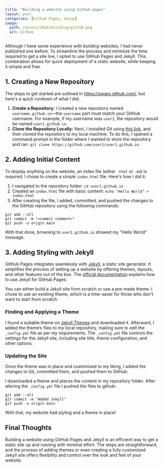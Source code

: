 ```yaml
---
title: "Building a website using Github pages"
layout: post
categories: [Github Pages, Setup]
image:
  path: /assets/2024/building/github.png
  alt: GitHub
---
```

Although I have some experience with building websites, I had never published one before. To streamline the process and minimize the time required to get a site live, I opted to use GitHub Pages and Jekyll. This combination allows for quick deployment of a static website, while keeping it simple and free.


## 1. Creating a New Repository
The steps to get started are outlined in https://pages.github.com/, but here's a quick rundown of what I did:
1. **Create a Repository:** I created a new repository named `username.github.io`—the `username` part must match your GitHub username. For example, if my username was `user1`, the repository would be named `user1.github.io`.
2. **Clone the Repository Locally:** Next, I installed Git using [this link](https://git-scm.com/download/win), and then cloned the repository to my local machine. To do this, I opened a command prompt in the folder where I wanted to store the repository and ran:
  `git clone https://github.com/user1/user1.github.io`.

## 2. Adding Initial Content
To display anything on the website, an index file (either `.html` or `.md`) is required. I chose to create a simple `index.html` file. Here's how I did it:
1. I navigated to the repository folder:
   `cd user1.github.io`
2. Created an `index.html` file with basic content:
   `echo "Hello World" > index.html` 
3. After creating the file, I added, committed, and pushed the changes to the GitHub repository using the following commands:
```shell
git add --all
git commit -m "<commit comment>"
git push -u origin main
```

With that done, browsing to `user1.github.io` showed my "Hello World" message.

## 3. Adding Styling with Jekyll
GitHub Pages integrates seamlessly with [Jekyll](https://jekyllrb.com/), a static site generator. It simplifies the process of setting up a website by offering themes, layouts, and other features out of the box. The [official documentation](https://docs.github.com/en/pages/setting-up-a-github-pages-site-with-jekyll/about-github-pages-and-jekyll) explains how to use Jekyll for GitHub Pages.

You can either build a Jekyll site from scratch or use a pre-made theme. I chose to use an existing theme, which is a time-saver for those who don't want to start from scratch.

### Finding and Applying a Theme
I found a suitable theme on [Jekyll Themes](https://jekyllthemes.io/) and downloaded it. Afterward, I added the theme’s files to my local repository, making sure to edit the `_config.yml` file as per my requirements. The `_config.yml` file controls the settings for the Jekyll site, including site title, theme configuration, and other options.

### Updating the Site
Once the theme was in place and customized to my liking, I added the changes to Git, committed them, and pushed them to GitHub:

I downloaded a theme and places the content in my repository folder. After altering the `_config.yml` file I pushed the files to github:
```shell
git add --all
git commit -m "Added Jekyll"
git push -u origin main
```

With that, my website had styling and a theme in place!
## Final Thoughts
Building a website using GitHub Pages and Jekyll is an efficient way to get a static site up and running with minimal effort. The steps are straightforward, and the process of adding themes or even creating a fully customized Jekyll site offers flexibility and control over the look and feel of your website.